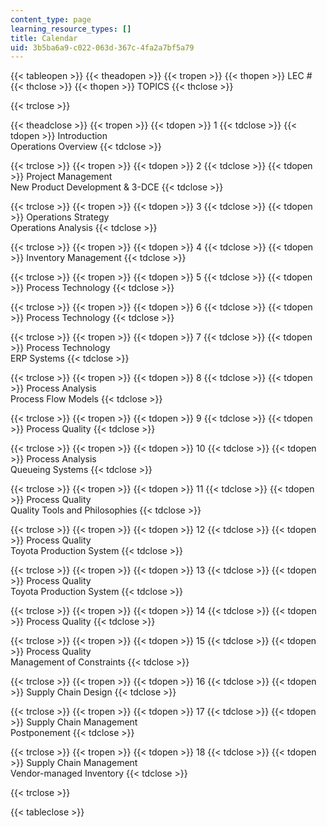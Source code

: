 ```yaml
---
content_type: page
learning_resource_types: []
title: Calendar
uid: 3b5ba6a9-c022-063d-367c-4fa2a7bf5a79
---
```


{{< tableopen >}}
{{< theadopen >}}
{{< tropen >}}
{{< thopen >}}
LEC #
{{< thclose >}}
{{< thopen >}}
TOPICS
{{< thclose >}}

{{< trclose >}}

{{< theadclose >}}
{{< tropen >}}
{{< tdopen >}}
1
{{< tdclose >}}
{{< tdopen >}}
Introduction  
Operations Overview
{{< tdclose >}}

{{< trclose >}}
{{< tropen >}}
{{< tdopen >}}
2
{{< tdclose >}}
{{< tdopen >}}
Project Management  
New Product Development & 3-DCE
{{< tdclose >}}

{{< trclose >}}
{{< tropen >}}
{{< tdopen >}}
3
{{< tdclose >}}
{{< tdopen >}}
Operations Strategy  
Operations Analysis
{{< tdclose >}}

{{< trclose >}}
{{< tropen >}}
{{< tdopen >}}
4
{{< tdclose >}}
{{< tdopen >}}
Inventory Management
{{< tdclose >}}

{{< trclose >}}
{{< tropen >}}
{{< tdopen >}}
5
{{< tdclose >}}
{{< tdopen >}}
Process Technology
{{< tdclose >}}

{{< trclose >}}
{{< tropen >}}
{{< tdopen >}}
6
{{< tdclose >}}
{{< tdopen >}}
Process Technology
{{< tdclose >}}

{{< trclose >}}
{{< tropen >}}
{{< tdopen >}}
7
{{< tdclose >}}
{{< tdopen >}}
Process Technology  
ERP Systems
{{< tdclose >}}

{{< trclose >}}
{{< tropen >}}
{{< tdopen >}}
8
{{< tdclose >}}
{{< tdopen >}}
Process Analysis  
Process Flow Models
{{< tdclose >}}

{{< trclose >}}
{{< tropen >}}
{{< tdopen >}}
9
{{< tdclose >}}
{{< tdopen >}}
Process Quality
{{< tdclose >}}

{{< trclose >}}
{{< tropen >}}
{{< tdopen >}}
10
{{< tdclose >}}
{{< tdopen >}}
Process Analysis  
Queueing Systems
{{< tdclose >}}

{{< trclose >}}
{{< tropen >}}
{{< tdopen >}}
11
{{< tdclose >}}
{{< tdopen >}}
Process Quality  
Quality Tools and Philosophies
{{< tdclose >}}

{{< trclose >}}
{{< tropen >}}
{{< tdopen >}}
12
{{< tdclose >}}
{{< tdopen >}}
Process Quality  
Toyota Production System
{{< tdclose >}}

{{< trclose >}}
{{< tropen >}}
{{< tdopen >}}
13
{{< tdclose >}}
{{< tdopen >}}
Process Quality  
Toyota Production System
{{< tdclose >}}

{{< trclose >}}
{{< tropen >}}
{{< tdopen >}}
14
{{< tdclose >}}
{{< tdopen >}}
Process Quality
{{< tdclose >}}

{{< trclose >}}
{{< tropen >}}
{{< tdopen >}}
15
{{< tdclose >}}
{{< tdopen >}}
Process Quality  
Management of Constraints
{{< tdclose >}}

{{< trclose >}}
{{< tropen >}}
{{< tdopen >}}
16
{{< tdclose >}}
{{< tdopen >}}
Supply Chain Design
{{< tdclose >}}

{{< trclose >}}
{{< tropen >}}
{{< tdopen >}}
17
{{< tdclose >}}
{{< tdopen >}}
Supply Chain Management  
Postponement
{{< tdclose >}}

{{< trclose >}}
{{< tropen >}}
{{< tdopen >}}
18
{{< tdclose >}}
{{< tdopen >}}
Supply Chain Management  
Vendor-managed Inventory
{{< tdclose >}}

{{< trclose >}}

{{< tableclose >}}